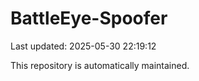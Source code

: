 # BattleEye-Spoofer

Last updated: 2025-05-30 22:19:12

This repository is automatically maintained.
